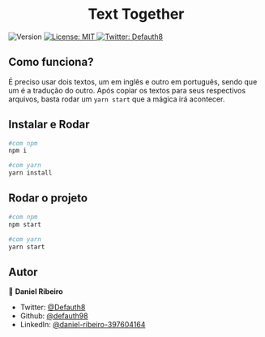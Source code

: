 <h1 align="center">Text Together</h1>
<p>
  <img alt="Version" src="https://img.shields.io/badge/version-1.0.0-blue.svg?cacheSeconds=2592000" />
  <a href="#" target="_blank">
    <img alt="License: MIT" src="https://img.shields.io/badge/License-MIT-yellow.svg" />
  </a>
  <a href="https://twitter.com/Defauth8" target="_blank">
    <img alt="Twitter: Defauth8" src="https://img.shields.io/twitter/follow/Defauth8.svg?style=social" />
  </a>
</p>

## Como funciona?

É preciso usar dois textos, um em inglês e outro em português, sendo que um é a tradução do outro. Após copiar os textos para seus respectivos arquivos, basta rodar um `yarn start` que a mágica irá acontecer. 


## Instalar e Rodar

```sh
#com npm
npm i

#com yarn
yarn install
```

## Rodar o projeto

```sh
#com npm
npm start

#com yarn
yarn start
```

## Autor

👤 **Daniel Ribeiro**

* Twitter: [@Defauth8](https://twitter.com/Defauth8)
* Github: [@defauth98](https://github.com/defauth98)
* LinkedIn: [@daniel-ribeiro-397604164](https://linkedin.com/in/daniel-ribeiro-397604164)
